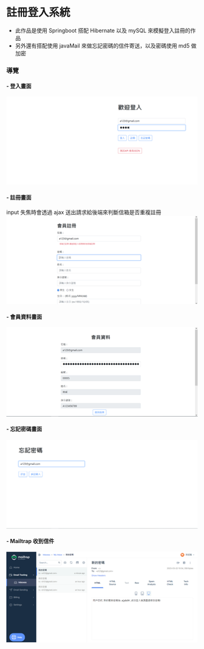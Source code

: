 # 註冊登入系統

- 此作品是使用 Springboot 搭配 Hibernate 以及 mySQL 來模擬登入註冊的作品
- 另外還有搭配使用 javaMail 來做忘記密碼的信件寄送，以及密碼使用 md5 做加密

### 導覽

#### - 登入畫面
<kbd>
    <img src="https://github.com/n0918679182/spring_hibernate_signup_system/blob/master/readme_img/signin.png?raw=true">
</kbd>

#### - 註冊畫面
input 失焦時會透過 ajax 送出請求給後端來判斷信箱是否重複註冊
<kbd>
    <img src="https://github.com/n0918679182/spring_hibernate_signup_system/blob/master/readme_img/signup.png?raw=true">
</kbd>

#### - 會員資料畫面
<kbd>
    <img src="https://github.com/n0918679182/spring_hibernate_signup_system/blob/master/readme_img/detail.png?raw=true">
</kbd>

#### - 忘記密碼畫面
<kbd>
    <img src="https://github.com/n0918679182/spring_hibernate_signup_system/blob/master/readme_img/forget.png?raw=true">
</kbd>

#### - Mailtrap 收到信件
<kbd>
    <img src="https://github.com/n0918679182/spring_hibernate_signup_system/blob/master/readme_img/mailtrap.png?raw=true">
</kbd>
